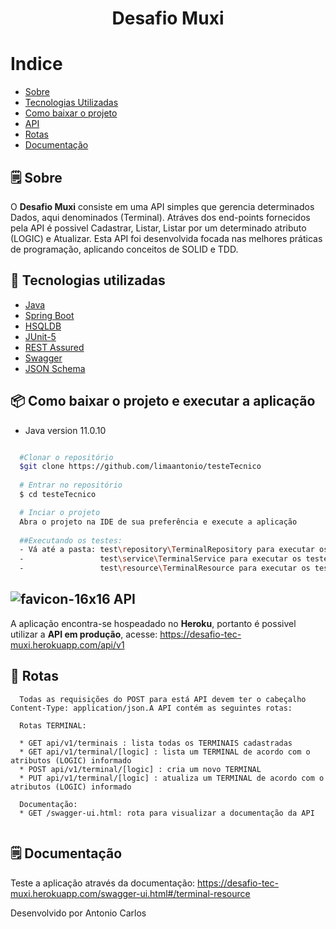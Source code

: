 <h1 align="center">
  Desafio Muxi
</h1>

# Indice
- [Sobre](#-Sobre)
- [Tecnologias Utilizadas](#-tecnologias-utilizadas)
- [Como baixar o projeto](#-como-baixar-o-projeto-e-executar-a-aplicação)
- [API](#-api)
- [Rotas](#-rotas)
- [Documentação](#-documentação)


## 🗒 Sobre


O **Desafio Muxi** consiste em uma API
simples que gerencia determinados Dados, aqui denominados (Terminal). Atráves dos end-points fornecidos pela API é possivel Cadastrar, Listar, Listar por um determinado atributo (LOGIC) e Atualizar. Esta API foi desenvolvida focada nas melhores práticas de programação, aplicando conceitos de SOLID e TDD.

## 🔗  Tecnologias utilizadas

- [Java](https://www.java.com/pt-BR/')
- [Spring Boot](https://spring.io/projects/spring-boot')
- [HSQLDB](http://hsqldb.org/')
- [JUnit-5](https://junit.org/junit5/')
- [REST Assured](https://rest-assured.io/')
- [Swagger](https://swagger.io/specification/')
- [JSON Schema](https://json-schema.org/')

## 📦 Como baixar o projeto e executar a aplicação

* Java version 11.0.10

```bash

  #Clonar o repositório
  $git clone https://github.com/limaantonio/testeTecnico
  
  # Entrar no repositório
  $ cd testeTecnico

  # Inciar o projeto
  Abra o projeto na IDE de sua preferência e execute a aplicação
  
  ##Executando os testes: 
  - Vá até a pasta: test\repository\TerminalRepository para executar os testes unitários
  -                 test\service\TerminalService para executar os testes unitários
  -                 test\resource\TerminalResource para executar os testes de integração

```

## ![favicon-16x16](https://github.com/heroku/favicon/raw/master/favicon.iconset/icon_16x16.png) API

A aplicação encontra-se hospeadado no **Heroku**, portanto é possivel utilizar a **API em produção**, acesse: https://desafio-tec-muxi.herokuapp.com/api/v1


## 🚀 Rotas

```
  Todas as requisições do POST para está API devem ter o cabeçalho Content-Type: application/json.A API contém as seguintes rotas:
  
  Rotas TERMINAL:
  
  * GET api/v1/terminais : lista todas os TERMINAIS cadastradas
  * GET api/v1/terminal/[logic] : lista um TERMINAL de acordo com o atributos (LOGIC) informado
  * POST api/v1/terminal/[logic] : cria um novo TERMINAL
  * PUT api/v1/terminal/[logic] : atualiza um TERMINAL de acordo com o atributos (LOGIC) informado

  Documentação:
  * GET /swagger-ui.html: rota para visualizar a documentação da API
  
```

## 🗒 Documentação

Teste a aplicação através da documentação: https://desafio-tec-muxi.herokuapp.com/swagger-ui.html#/terminal-resource



Desenvolvido por Antonio Carlos
